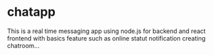 # chatapp
This is a real time messaging app using node.js for backend and react frontend with basics feature such as online statut notification creating chatroom...
